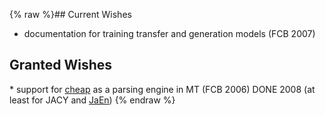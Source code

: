 {% raw %}## Current Wishes

- documentation for training transfer and generation models (FCB 2007)

## Granted Wishes

\* support for [cheap](https://delph-in.github.io/docs/garage/PetTop) as a parsing engine in MT (FCB 2006) DONE
2008 (at least for JACY and [JaEn](/JaEn))
<update date omitted for speed>{% endraw %}